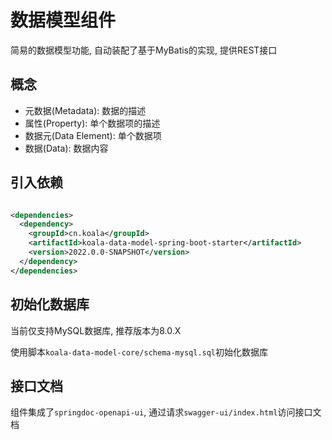 # 数据模型组件

简易的数据模型功能, 自动装配了基于MyBatis的实现, 提供REST接口

## 概念

- 元数据(Metadata): 数据的描述
- 属性(Property): 单个数据项的描述
- 数据元(Data Element): 单个数据项
- 数据(Data): 数据内容

## 引入依赖

```xml

<dependencies>
  <dependency>
    <groupId>cn.koala</groupId>
    <artifactId>koala-data-model-spring-boot-starter</artifactId>
    <version>2022.0.0-SNAPSHOT</version>
  </dependency>
</dependencies>
```

## 初始化数据库

当前仅支持MySQL数据库, 推荐版本为8.0.X

使用脚本`koala-data-model-core/schema-mysql.sql`初始化数据库

## 接口文档

组件集成了`springdoc-openapi-ui`, 通过请求`swagger-ui/index.html`访问接口文档